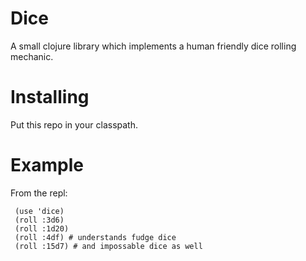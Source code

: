 Dice
====
A small clojure library which implements a human friendly dice rolling 
mechanic.

Installing
==========
Put this repo in your classpath.

Example
=======
From the repl:

     (use 'dice)
     (roll :3d6)
     (roll :1d20)
     (roll :4df) # understands fudge dice
     (roll :15d7) # and impossable dice as well
